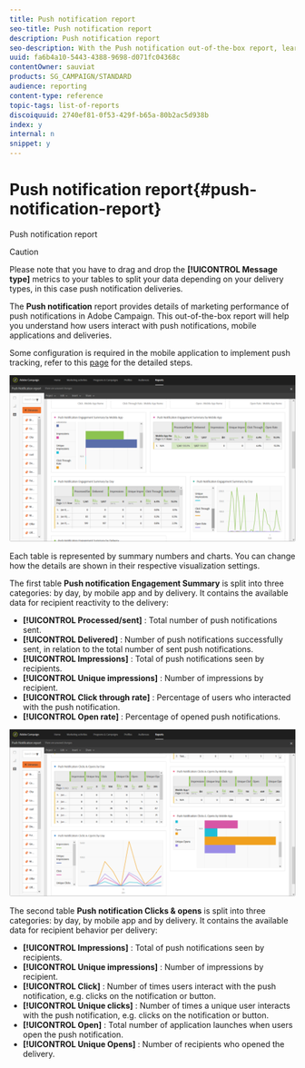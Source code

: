 ```yaml
---
title: Push notification report
seo-title: Push notification report
description: Push notification report
seo-description: With the Push notification out-of-the-box report, learn about the success of your push notifications.
uuid: fa6b4a10-5443-4388-9698-d071fc04368c
contentOwner: sauviat
products: SG_CAMPAIGN/STANDARD
audience: reporting
content-type: reference
topic-tags: list-of-reports
discoiquuid: 2740ef81-0f53-429f-b65a-80b2ac5d938b
index: y
internal: n
snippet: y
---
```


# Push notification report{#push-notification-report}

Push notification report

>[!CAUTION]
>
>Please note that you have to drag and drop the **[!UICONTROL Message type]** metrics to your tables to split your data depending on your delivery types, in this case push notification deliveries.

The **Push notification** report provides details of marketing performance of push notifications in Adobe Campaign. This out-of-the-box report will help you understand how users interact with push notifications, mobile applications and deliveries.

Some configuration is required in the mobile application to implement push tracking, refer to this [page](https://helpx.adobe.com/campaign/kb/push-tracking.html) for the detailed steps.

![](assets/dynamic_report_push.png)

Each table is represented by summary numbers and charts. You can change how the details are shown in their respective visualization settings.

The first table **Push notification Engagement Summary** is split into three categories: by day, by mobile app and by delivery. It contains the available data for recipient reactivity to the delivery:

* **[!UICONTROL Processed/sent]** : Total number of push notifications sent.
* **[!UICONTROL Delivered]** : Number of push notifications successfully sent, in relation to the total number of sent push notifications.
* **[!UICONTROL Impressions]** : Total of push notifications seen by recipients. 
* **[!UICONTROL Unique impressions]** : Number of impressions by recipient.
* **[!UICONTROL Click through rate]** : Percentage of users who interacted with the push notification.
* **[!UICONTROL Open rate]** : Percentage of opened push notifications.

![](assets/dynamic_report_push_2.png)

The second table **Push notification Clicks & opens** is split into three categories: by day, by mobile app and by delivery. It contains the available data for recipient behavior per delivery:

* **[!UICONTROL Impressions]** : Total of push notifications seen by recipients. 
* **[!UICONTROL Unique impressions]** : Number of impressions by recipient.
* **[!UICONTROL Click]** : Number of times users interact with the push notification, e.g. clicks on the notification or button.
* **[!UICONTROL Unique clicks]** : Number of times a unique user interacts with the push notification, e.g. clicks on the notification or button.
* **[!UICONTROL Open]** : Total number of application launches when users open the push notification.
* **[!UICONTROL Unique Opens]** : Number of recipients who opened the delivery.

